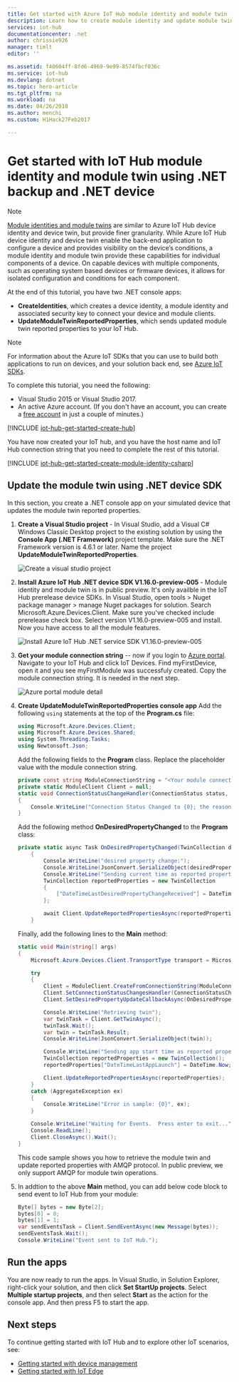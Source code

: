 ```yaml
---
title: Get started with Azure IoT Hub module identity and module twin (.NET) | Microsoft Docs
description: Learn how to create module identity and update module twin using IoT SDKs for .NET.
services: iot-hub
documentationcenter: .net
author: chrissie926
manager: timlt
editor: ''

ms.assetid: f40604ff-8fd6-4969-9e99-8574fbcf036c
ms.service: iot-hub
ms.devlang: dotnet
ms.topic: hero-article
ms.tgt_pltfrm: na
ms.workload: na
ms.date: 04/26/2018
ms.author: menchi
ms.custom: H1Hack27Feb2017

---
```

# Get started with IoT Hub module identity and module twin using .NET backup and .NET device

> [!NOTE]
> [Module identities and module twins](iot-hub-devguide-module-twins.md) are similar to Azure IoT Hub device identity and device twin, but provide finer granularity. While Azure IoT Hub device identity and device twin enable the back-end application to configure a device and provides visibility on the device’s conditions, a module identity and module twin provide these capabilities for individual components of a device. On capable devices with multiple components, such as operating system based devices or firmware devices, it allows for isolated configuration and conditions for each component.

At the end of this tutorial, you have two .NET console apps:

* **CreateIdentities**, which creates a device identity, a module identity and associated security key to connect your device and module clients.
* **UpdateModuleTwinReportedProperties**, which sends updated module twin reported properties to your IoT Hub.

> [!NOTE]
> For information about the Azure IoT SDKs that you can use to build both applications to run on devices, and your solution back end, see [Azure IoT SDKs][lnk-hub-sdks].

To complete this tutorial, you need the following:

* Visual Studio 2015 or Visual Studio 2017.
* An active Azure account. (If you don't have an account, you can create a [free account][lnk-free-trial] in just a couple of minutes.)

[!INCLUDE [iot-hub-get-started-create-hub](../../includes/iot-hub-get-started-create-hub.md)]

You have now created your IoT hub, and you have the host name and IoT Hub connection string that you need to complete the rest of this tutorial.

<a id="DeviceIdentity_csharp"></a>
[!INCLUDE [iot-hub-get-started-create-module-identity-csharp](../../includes/iot-hub-get-started-create-module-identity-csharp.md)]


<a id="D2C_csharp"></a>
## Update the module twin using .NET device SDK

In this section, you create a .NET console app on your simulated device that updates the module twin reported properties.

1. **Create a Visual Studio project** - In Visual Studio, add a Visual C# Windows Classic Desktop project to the existing solution by using the **Console App (.NET Framework)** project template. Make sure the .NET Framework version is 4.6.1 or later. Name the project **UpdateModuleTwinReportedProperties**.

    ![Create a visual studio project][13]

2. **Install Azure IoT Hub .NET device SDK V1.16.0-preview-005** - Module identity and module twin is in public preview. It's only availble in the IoT Hub prerelease device SDKs. In Visual Studio, open tools > Nuget package manager > manage Nuget packages for solution. Search Microsoft.Azure.Devices.Client. Make sure you've checked include prerelease check box. Select version V1.16.0-preview-005 and install. Now you have access to all the module features. 

    ![Install Azure IoT Hub .NET service SDK V1.16.0-preview-005][14]

3. **Get your module connection string** -- now if you login to [Azure portal][lnk-portal]. Navigate to your IoT Hub and click IoT Devices. Find myFirstDevice, open it and you see myFirstModule was successfuly created. Copy the module connection string. It is needed in the next step.

    ![Azure portal module detail][15]

4. **Create UpdateModuleTwinReportedProperties console app**
Add the following `using` statements at the top of the **Program.cs** file:

    ```csharp
    using Microsoft.Azure.Devices.Client;
    using Microsoft.Azure.Devices.Shared;
    using System.Threading.Tasks;
    using Newtonsoft.Json;
    ```

    Add the following fields to the **Program** class. Replace the placeholder value with the module connection string.

    ```csharp
    private const string ModuleConnectionString = "<Your module connection string>";
    private static ModuleClient Client = null;
    static void ConnectionStatusChangeHandler(ConnectionStatus status, ConnectionStatusChangeReason reason)
    {
        Console.WriteLine("Connection Status Changed to {0}; the reason is {1}", status, reason);
    }
    ```

    Add the following method **OnDesiredPropertyChanged** to the **Program** class:

    ```csharp
    private static async Task OnDesiredPropertyChanged(TwinCollection desiredProperties, object userContext)
        {
            Console.WriteLine("desired property change:");
            Console.WriteLine(JsonConvert.SerializeObject(desiredProperties));
            Console.WriteLine("Sending current time as reported property");
            TwinCollection reportedProperties = new TwinCollection
            {
                ["DateTimeLastDesiredPropertyChangeReceived"] = DateTime.Now
            };

            await Client.UpdateReportedPropertiesAsync(reportedProperties).ConfigureAwait(false);
        }
    ```

    Finally, add the following lines to the **Main** method:

    ```csharp
    static void Main(string[] args)
    {
        Microsoft.Azure.Devices.Client.TransportType transport = Microsoft.Azure.Devices.Client.TransportType.Amqp;

        try
        {
            Client = ModuleClient.CreateFromConnectionString(ModuleConnectionString, transport);
            Client.SetConnectionStatusChangesHandler(ConnectionStatusChangeHandler);
            Client.SetDesiredPropertyUpdateCallbackAsync(OnDesiredPropertyChanged, null).Wait();

            Console.WriteLine("Retrieving twin");
            var twinTask = Client.GetTwinAsync();
            twinTask.Wait();
            var twin = twinTask.Result;
            Console.WriteLine(JsonConvert.SerializeObject(twin));

            Console.WriteLine("Sending app start time as reported property");
            TwinCollection reportedProperties = new TwinCollection();
            reportedProperties["DateTimeLastAppLaunch"] = DateTime.Now;

            Client.UpdateReportedPropertiesAsync(reportedProperties);
        }
        catch (AggregateException ex)
        {
            Console.WriteLine("Error in sample: {0}", ex);
        }

        Console.WriteLine("Waiting for Events.  Press enter to exit...");
        Console.ReadLine();
        Client.CloseAsync().Wait();
    }
    ```

    This code sample shows you how to retrieve the module twin and update reported properties with AMQP protocol. In public preview, we only support AMQP for module twin operations.

5. In addtion to the above **Main** method, you can add below code block to send event to IoT Hub from your module:
    ```csharp
    Byte[] bytes = new Byte[2];
    bytes[0] = 0;
    bytes[1] = 1;
    var sendEventsTask = Client.SendEventAsync(new Message(bytes));
    sendEventsTask.Wait();
    Console.WriteLine("Event sent to IoT Hub.");
    ```

## Run the apps

You are now ready to run the apps. In Visual Studio, in Solution Explorer, right-click your solution, and then click **Set StartUp projects**. Select **Multiple startup projects**, and then select **Start** as the action for the console app. And then press F5 to start the app. 

## Next steps

To continue getting started with IoT Hub and to explore other IoT scenarios, see:

* [Getting started with device management][lnk-device-management]
* [Getting started with IoT Edge][lnk-iot-edge]


<!-- Images. -->
[13]: ./media\iot-hub-csharp-csharp-module-twin-getstarted/update-twins-csharp1.JPG
[14]: ./media\iot-hub-csharp-csharp-module-twin-getstarted/install-sdk.png
[15]: ./media\iot-hub-csharp-csharp-module-twin-getstarted/module-detail.JPG
<!-- Links -->
[lnk-hub-sdks]: iot-hub-devguide-sdks.md
[lnk-free-trial]: http://azure.microsoft.com/pricing/free-trial/
[lnk-portal]: https://portal.azure.com/

[lnk-device-management]: iot-hub-node-node-device-management-get-started.md
[lnk-iot-edge]: ../iot-edge/tutorial-simulate-device-linux.md
